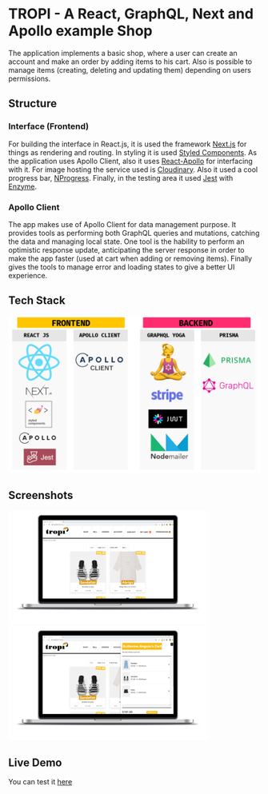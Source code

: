 # TROPI - A React, GraphQL, Next and Apollo example Shop
The application implements a basic shop, where a user can create an account and make an order by adding items to his cart. Also is possible to manage items (creating, deleting and updating them) depending on users permissions. 

## Structure
### Interface (Frontend)
For building the interface in React.js, it is used the framework [Next.js](https://nextjs.org/) for things as rendering and routing. In styling it is used [Styled Components](https://www.styled-components.com/). As the application uses Apollo Client, also it uses [React-Apollo](https://github.com/apollographql/react-apollo) for interfacing with it. For image hosting the service used is [Cloudinary](https://cloudinary.com/). Also it used a cool progress bar, [NProgress](https://ricostacruz.com/nprogress/). Finally, in the testing area it used [Jest](https://jestjs.io/) with [Enzyme](https://airbnb.io/enzyme/).

### Apollo Client
The app makes use of Apollo Client for data management purpose. It provides tools as performing both GraphQL queries and mutations, catching the data and managing local state. One tool is the hability to perform an optimistic response update, anticipating the server response in order to make the app faster (used at cart when adding or removing items). Finally gives the tools to manage error and loading states to give a better UI experience.

## Tech Stack
<img src="https://github.com/GuilleAngulo/react-graphql-shop/blob/master/frontend/snapshots/techs-stack.png" width="1000">

## Screenshots
<img src="https://github.com/GuilleAngulo/react-graphql-shop/blob/master/frontend/snapshots/home-shot.png" width="400">
<img src="https://github.com/GuilleAngulo/react-graphql-shop/blob/master/frontend/snapshots/cart-shot.png" width="400">

## Live Demo
You can test it [here](https://tropi-react-prod.herokuapp.com/)
